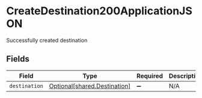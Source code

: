 # CreateDestination200ApplicationJSON

Successfully created destination


## Fields

| Field                                                              | Type                                                               | Required                                                           | Description                                                        |
| ------------------------------------------------------------------ | ------------------------------------------------------------------ | ------------------------------------------------------------------ | ------------------------------------------------------------------ |
| `destination`                                                      | [Optional[shared.Destination]](../../models/shared/destination.md) | :heavy_minus_sign:                                                 | N/A                                                                |